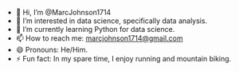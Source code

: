 - 👋 Hi, I’m @MarcJohnson1714
- 👀 I’m interested in data science, specifically data analysis. 
- 🌱 I’m currently learning Python for data science.
- 📫 How to reach me: marcjohnson1714@gmail.com
- 😄 Pronouns: He/Him.
- ⚡ Fun fact: In my spare time, I enjoy running and mountain biking. 

<!---
MarcJohnson1714/MarcJohnson1714 is a ✨ special ✨ repository because its `README.md` (this file) appears on your GitHub profile.
You can click the Preview link to take a look at your changes.
--->

